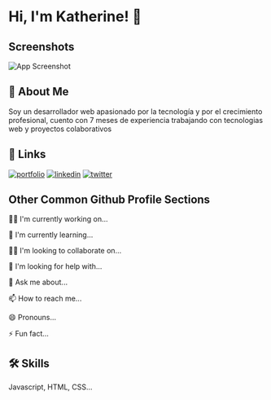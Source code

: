 
# Hi, I'm Katherine! 👋


## Screenshots

![App Screenshot](https://drive.google.com/file/d/1j6SJEld-mSVuj8Pgj1eqWmdpztPQzpzs/view?usp=sharing)


## 🚀 About Me
Soy un desarrollador web apasionado por la tecnología y por el crecimiento profesional, cuento con 7 meses de experiencia trabajando con tecnologias web y proyectos colaborativos
## 🔗 Links
[![portfolio](https://img.shields.io/badge/my_portfolio-000?style=for-the-badge&logo=ko-fi&logoColor=white)](https://katherineoelsner.com/)
[![linkedin](https://img.shields.io/badge/linkedin-0A66C2?style=for-the-badge&logo=linkedin&logoColor=white)](https://www.linkedin.com/)
[![twitter](https://img.shields.io/badge/twitter-1DA1F2?style=for-the-badge&logo=twitter&logoColor=white)](https://twitter.com/)


## Other Common Github Profile Sections
👩‍💻 I'm currently working on...

🧠 I'm currently learning...

👯‍♀️ I'm looking to collaborate on...

🤔 I'm looking for help with...

💬 Ask me about...

📫 How to reach me...

😄 Pronouns...

⚡️ Fun fact...


## 🛠 Skills
Javascript, HTML, CSS...

